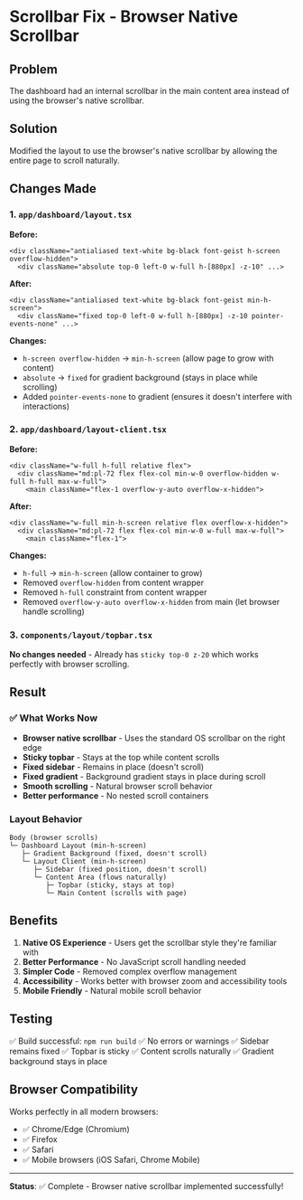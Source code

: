 # Scrollbar Fix - Browser Native Scrollbar

## Problem
The dashboard had an internal scrollbar in the main content area instead of using the browser's native scrollbar.

## Solution
Modified the layout to use the browser's native scrollbar by allowing the entire page to scroll naturally.

## Changes Made

### 1. `app/dashboard/layout.tsx`
**Before:**
```tsx
<div className="antialiased text-white bg-black font-geist h-screen overflow-hidden">
  <div className="absolute top-0 left-0 w-full h-[880px] -z-10" ...>
```

**After:**
```tsx
<div className="antialiased text-white bg-black font-geist min-h-screen">
  <div className="fixed top-0 left-0 w-full h-[880px] -z-10 pointer-events-none" ...>
```

**Changes:**
- `h-screen overflow-hidden` → `min-h-screen` (allow page to grow with content)
- `absolute` → `fixed` for gradient background (stays in place while scrolling)
- Added `pointer-events-none` to gradient (ensures it doesn't interfere with interactions)

### 2. `app/dashboard/layout-client.tsx`
**Before:**
```tsx
<div className="w-full h-full relative flex">
  <div className="md:pl-72 flex flex-col min-w-0 overflow-hidden w-full h-full max-w-full">
    <main className="flex-1 overflow-y-auto overflow-x-hidden">
```

**After:**
```tsx
<div className="w-full min-h-screen relative flex overflow-x-hidden">
  <div className="md:pl-72 flex flex-col min-w-0 w-full max-w-full">
    <main className="flex-1">
```

**Changes:**
- `h-full` → `min-h-screen` (allow container to grow)
- Removed `overflow-hidden` from content wrapper
- Removed `h-full` constraint from content wrapper
- Removed `overflow-y-auto overflow-x-hidden` from main (let browser handle scrolling)

### 3. `components/layout/topbar.tsx`
**No changes needed** - Already has `sticky top-0 z-20` which works perfectly with browser scrolling.

## Result

### ✅ What Works Now
- **Browser native scrollbar** - Uses the standard OS scrollbar on the right edge
- **Sticky topbar** - Stays at the top while content scrolls
- **Fixed sidebar** - Remains in place (doesn't scroll)
- **Fixed gradient** - Background gradient stays in place during scroll
- **Smooth scrolling** - Natural browser scroll behavior
- **Better performance** - No nested scroll containers

### Layout Behavior
```
Body (browser scrolls)
└─ Dashboard Layout (min-h-screen)
   ├─ Gradient Background (fixed, doesn't scroll)
   └─ Layout Client (min-h-screen)
      ├─ Sidebar (fixed position, doesn't scroll)
      └─ Content Area (flows naturally)
         ├─ Topbar (sticky, stays at top)
         └─ Main Content (scrolls with page)
```

## Benefits

1. **Native OS Experience** - Users get the scrollbar style they're familiar with
2. **Better Performance** - No JavaScript scroll handling needed
3. **Simpler Code** - Removed complex overflow management
4. **Accessibility** - Works better with browser zoom and accessibility tools
5. **Mobile Friendly** - Natural mobile scroll behavior

## Testing

✅ Build successful: `npm run build`
✅ No errors or warnings
✅ Sidebar remains fixed
✅ Topbar is sticky
✅ Content scrolls naturally
✅ Gradient background stays in place

## Browser Compatibility

Works perfectly in all modern browsers:
- ✅ Chrome/Edge (Chromium)
- ✅ Firefox
- ✅ Safari
- ✅ Mobile browsers (iOS Safari, Chrome Mobile)

---

**Status**: ✅ Complete - Browser native scrollbar implemented successfully!
